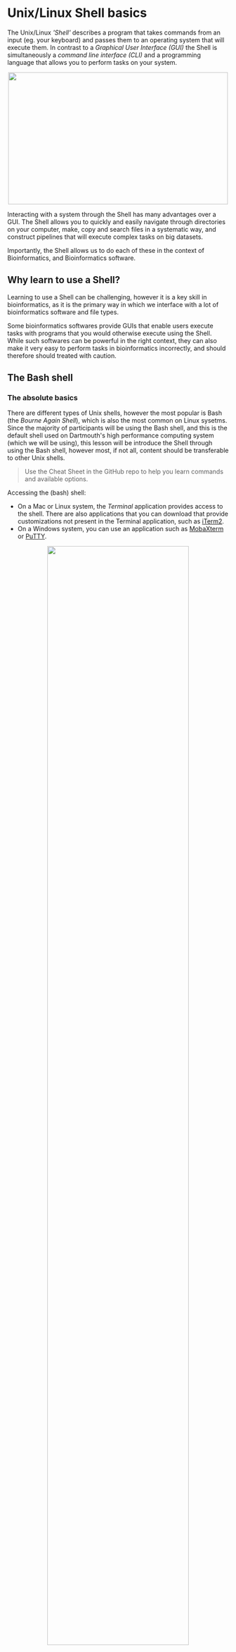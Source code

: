 # Unix/Linux Shell basics

The Unix/Linux *'Shell'* describes a program that takes commands from an input (eg. your keyboard) and passes them to an operating system that will execute them. In contrast to a *Graphical User Interface (GUI)* the Shell is simultaneously a *command line interface (CLI)* and a programming language that allows you to perform tasks on your system.

<p align="center">
  <img src="../figures/terminal.png" height="300" width="500"/>
</p>

Interacting with a system through the Shell has many advantages over a GUI. The Shell allows you to quickly and easily navigate through directories on your computer, make, copy and search files in a systematic way, and construct pipelines that will execute complex tasks on big datasets.

Importantly, the Shell allows us to do each of these in the context of Bioinformatics, and Bioinformatics software.

## Why learn to use a Shell?  
Learning to use a Shell can be challenging, however it is a key skill in bioinformatics, as it is the primary way in which we interface with a lot of bioinformatics software and file types.

Some bioinformatics softwares provide GUIs that enable users execute tasks with programs that you would otherwise execute using the Shell. While such softwares can be powerful in the right context, they can also make it very easy to perform tasks in bioinformatics incorrectly, and should therefore should treated with caution.


## The Bash shell

### The absolute basics

There are different types of Unix shells, however the most popular is Bash (the *Bourne Again Shell*), which is also the most common on Linux sysetms. Since the majority of participants will be using the Bash shell, and this is the default shell used on Dartmouth's high performance computing system (which we will be using), this lesson will be introduce the Shell through using the Bash shell, however most, if not all, content should be transferable to other Unix shells.

> Use the Cheat Sheet in the GitHub repo to help you learn commands and available options.

Accessing the (bash) shell:  
- On a Mac or Linux system, the *Terminal* application provides access to the shell. There are also applications that you can download that provide customizations not present in the Terminal application, such as [iTerm2](https://iterm2.com/).
- On a Windows system, you can use an application such as [MobaXterm](https://mobaxterm.mobatek.net/) or [PuTTY](https://www.putty.org/).

<p align="center">
  <img src="../figures/shell.png" height="80%" width="80%"/>
</p>

When you open your terminal application you will be presented with the command prompt `$` when you are able to input commands. If the terminal is busy and cannot currently accept new commands, you will not be presented with the prompt.

When the prompt is shown, you can enter commands by typing them in after the prompt. Commands are typically composed of three components:  
- the name of the command itself  
- any flags or options you wish to run the command with (not always required)
- a file or directory to act on (sometimes implicit)

In the above example, we are asking the Shell to pass the `mkdir` command to the operating system (for making directories) with the `-p` option (which lets us make parent and sub directories at the same time) and the argument detailing what directory we want the command to make.

Manual pages for specific commands can be accessed using the `man` command.
```bash
man mkdir
```

The shell provides us with commands that allow us to list files in our current working directory, as well as change the current working directory to another location. For example:
```bash
# 'ls' command lists files in our current working directory
ls

# run ls with the '-a' option to include hidden files
ls -a

# pwd show you your current working directory
pwd

# cd allows you to change your current working directory ('.' means current directory)
cd ./

# '..' tells the shell to move your current directory up one directory
cd ..

# check you directory again
pwd

# now go back down the tree
cd OwenW/
pwd
```

To go back down the directory structure, we specified a directory that was in our current working directory (cd). This is called a **relative path**, since it is relative to our current directory and will only work provided our currect directory is relative to the directory we are trying to reach.  

Relative paths are contrasted to **absolute paths** which always starts with a '/' and will start at the root (highest level) of the directory tree, and work from wherever you are in the directory substructure. For example:
```bash
ls /Users/OwenW/
```

By default, your terminal application will start your current directory as your *home directory* (more on that later). No matter where you are, you can always get back to your home directory using the tilde `~` with the `cd` command.
```bash
cd ~
```

Another useful command is `echo` which will evaluate and print characters provided to it.
```bash
echo "words worsd words"
```

We can use the redirect command (>) to redirect the output of commands like echo into a file. As an example, lets save the important note we made above to a text file.
```bash
echo "words worsd words" > mynotes.txt
```
## Log on to discovery cluster

Many of the higher level commands for working with NGS data will require a lot of memory and computing power, more than most laptops can handle efficiently.
The discovery cluster is a resource hosted by Dartmouth's Research Computing team. This cluster enables you to execute high level commands without using the memory and computing power on your local machine (more on this soon). Let's log onto the discovery cluster now. We will use a secure shell command `ssh` to log onto the discovery cluster.

```bash

# Establish the secure shell connection
ssh netID@discovery.dartmouth.edu

# Enter your password at the prompt (when you type no characters will show up to preserve privacy)
netID@discovery.dartmouth.edu's password:

# You're in!
(base) [netID@discovery7 ~]$

```
The commands that you just executed locally in your terminal window work the same way when you are logged into discovery. It is always useful to orient yourself when you're working on an HPC so that you know where the output of all of the commands you run will end up. Let's run our first command to get your location.

```bash

# Check your location on the cluster
pwd

```

You should see something like `/dartfs-hpc/rc/home/h/netID` displayed in response to your command. Initially when you log on you will always be directed to your home directory (the address or path listed above). Your home directory by default will have 50GB of storage space to begin with, if you are running something that requires more storage space it is possible to extend that limit temporarily with the `/dartfs-hpc/scratch/ drive`. This is where we have stored all of the files you will be working with today. Directories and files hosted on the `/dartfs-hpc/scratch/` drive will only be kept for 45 days, you will receive a notification from Research Computing before the data is deleted.

It is a good idea when working on projects on an HPC to stay organized, so let's start by making a folder, or directory, to store all of the work you do today we will call it `fundamentals_of_bioinformatics`. You will notice that I chose a title that has no spaces in it, this is because the space is a special character, special characters need to be *escaped* with the `\` and so `funadmentals_of_bioinformatics` would look like `fundamentals\ of\ bioinformatics` with the escape characters. You can see that file names with spaces become unwieldy to type out so most programmers will replace spaces with `_`, `.`, or `-` in their filenames to keep everything neat.

```bash
# Navigate to scratch so you can make your own directory there 
cd /dartfs-hpc/scratch/

# Make the directory.  Replace 'owm' with your own username.
mkdir -p omw/fundamentals_of_bioinformatics

# Change to the newly-created directory.
cd omw/fundamentals_of_bioinformatics

# Set an alias so we can get here quicly 
alias biow='cd /dartfs-hpc/scratch/omw/fundamentals_of_bioinformatics'
# NOTE: you can add this line to your .bashrc so it get run everytime you log in, we will cover this below 

# Check your location on the cluster
pwd

# List the contents of your directory
ls

```
As expected, the new directory that you created is empty there are no files. Lets copy a file from the `/dartfs-hpc/scratch/` directory we created for this workshop to the directory you just created. This file (`all_counts.txt`) provides raw read counts for an RNA-seq experiment, with genes in rows and samples in columns.

```bash

# Copy the file from the scratch drive to the fundamentals_of_bioinformatics directory you just created
cp /dartfs-hpc/scratch/fund_of_bioinfo/all_counts.txt ./

```


### Viewing the contents of files

The shell provides us with commands to view the contents of files in define ways. The `cat` command for example (which stands for for concatenate) will print the entire contents of a file to the terminal. This can be useful for smaller files, but as you will see with larger files can quickly fill the terminal with more lines of data than it can display.

```bash
cat all_counts.txt
```

When working with larger files, which we are usually doing in bioinformatics, you may not wish to print the whole file as it would overrun your terminal. Other commands exist that allow you to explore file contents with more control.
- `more` shows you as much of the file as can be shown in the size of the terminal screen you have open, and you can continue to "scroll" through the rest of the file by using the space bar  
- `less` is a similar command to `more`, and has advantages such as not persiting in the terminal, and being searchable
- `head` will print the first 10 lines by default, but this number can be controlled with the `-n` option
- `tail` will print the final 10 lines of a file, and can also be controlled with the `-n` option

We will use a larger text file to show the utility of these commands, as well as other commands in the subsequent parts of this lesson.
```bash
# Show the first 20 lines of the all_counts.txt file
head -n 20 all_counts.txt

# Show the last 50 lines of the all_counts.txt file
tail -n 50 all_counts.txt

# Use the word count (wc) command with the lines option (-l) to show how many lines (rows) are in the dataset
wc -l all_counts.txt
```

### Renaming and removing files

Sometimes you will need to reorganize your directories or rename a file, which can be achieved with the `mv` command. Let's start by copying the all_counts.txt file from the fundamentals_of_bioinformatics directory to your home directory.

```bash
# Copy the all_counts.txt file to your home directory
cp all_counts.txt ~/all_counts.txt
```
Now let's rename the copy of the all_counts.txt file that we just created.
```bash
# Rename the copied all_counts.txt file
mv ~/all_counts.txt ~/all_counts.copy.txt
```
You can also use the `mv` command to move a file to a new location. Let's move the all_counts.copy.txt from your home directory into your fundamentals_of_bioinformatics directory.
```bash
# Move the all_counts.copy.txt into your fundamentals_of_bioinformatics directory.  Replace scratch directory with your own.
mv ~/all_counts.copy.txt /dartfs-hpc/scratch/omw/fundamentals_of_bioinformatics/all_counts.copy.txt

#check the contents of your fundamentals_of_bioinformatics directory
ls
```

Copying the all_counts.copy.txt file was just an exercise to show you how the tools work, in practice you will want to keep your directories as neat as possible as you accumulate a lot of files. Let's remove the all_counts.copy.txt file with the `rm` command.

```bash
# For the sake of being careful, let's first list the details file to be removed
ls -l all_counts.copy.txt
# Remove the all_counts.copy.txt file
rm all_counts.copy.txt
```

You will notice that before the file was deleted you were asked if you were sure you wanted this file deleted. You want to be careful not to remove files that you did not create if you are working in shared directories. If you want to bypass this checkpoint, you can use the `-f` flag with `rm -f` to force the removal of a file, but be careful with this, as there is no *Trash* equivalent in the shell.

### Manipulating file contents

Some commands enable you to manipulate and subset files based on specific parameters. One useful example is the `cut` command, which allows you to 'cut' a file based on the options you select, such as the `-f` option, which corresponds to fields (columns). We could use `cut` to obtain read counts for only the first 5 samples in `all_counts.txt`.
```bash
# Look at only the counts from the first five columns
cut -f 1,2,3,4,5 all_counts.txt
```

To prevent all rows being printed to our console, we could combine the `cut` command with the `head` command using a *'pipe'*, specified by a '|'. Pipes send the output an initial command to a subsequent command, all in the same line, to allow the output of the first command to be used as the input to the second.
```bash
# List only the first 20 lines of only samples SRR1039508 (col 2) and SRR1039523 (col 17)
cut -f 1,2,17 all_counts.txt | head -n 20
```

Similarly to how we used the pipe operator (|) above, we could use the redirect operator(>) to send the output of the cut command to create a new counts file, that only contains the columns 1 (gene IDs), and samples in columns 2 and 17.
```bash
# Print the counts from SRR1039508 and SRR1039523 to a new file
cut -f 1,2,17 all_counts.txt > all_counts_sub.txt

# look at head of this new file
head all_counts_sub.txt
```

### Pattern matching with *Grep*

Often we will want to pull a specific piece of information from a large file, let's say that we were interested in the read counts for a specific gene, ALDH3B1 (Ensembl ID: ENSG00000006534). We can use the `grep` command to search for this ID, or any other character string we are interested in, in our counts matrix.
```bash
# Get the count data for ENSG00000006534 (ALDH3B1) from all_counts.txt
grep "ENSG00000006534" all_counts.txt
```

`grep` is a pattern recognition tool that searches in files for a character string we can define. We can define the entire character string, as we did above, or combine regular characters with special characters (or 'wildcards') to search for specific types of matches. Some commonly used special characters are included in the table below.

Operator | Effect
---|---
\* | wildcard stands for any number of anything
^ | start of the line
$ | end of the line
[0-9] or \d| any number (0123456789)
[a-z]| any lowercase letter
[A-Z]| any uppercase letter
\t | a tab
\n | a newline
\s | any white space (tab, newline, space)
\S | non-white space (the opposite of \s)

These regular expressions can be used with any of the tools that you have learned thus far, so if we wanted to list all of the files in our directory that end in .txt we could use the following command.

```bash
# List all files that end in .txt
ls *.txt
```

We can even enhance the power of these regular expressions by specifying how many times we expect to see the regular expression with quantifiers.

Quantifier| Operation
---|---
X* | 0 or more repetitions of X
X+ | 1 or more repetitions of X
X? | 0 or 1 instances of X
X{*m*} | exactly *m* instances of X
X{*m*,} | at least *m* instances of X
X{*m*,*n*} | between *m* and *n* instances of X

Now let's use some of these regular expressions in a `grep` command  to see their utility. Let's use regular expressions to see how many genes have zero reads counted for the first four samples. The flag `-P` indicates that we will be using regular expressions in the pattern we are searching for, you can use `grep --h` to learn more about available flags for the `grep` command. 

```bash
# Count the number of genes with no reads in the first four samples
grep -P "^ENSG[0-9]*\t0\t0\t0\t0\t" all_counts.txt| wc -l

# Count the number of genes with no reads expressed in any of the samples
grep -P "^ENSG[0-9]*\t0\t0\t0\t0\t0\t0\t0\t0\t0\t0\t0\t0\t0\t0\t0\t0$" all_counts.txt| wc -l
```

### Shell environment variables

The command line *environment* essentially describes a collection of variables that have been set to provide context for the commands that you run. These variables are referred to as *environment variables*. Several environment variables are set automatically every time you log into the bash shell. The `env` command will show all environment variables available in the current shell. Try that now:
```bash
env
```

One important environment variable is `$HOME`, which contains the path to your home directory. Variables such as HOME can be evaluated by placing the `$` in front of them. For example:
```bash
echo $HOME
```

Variables can also be set then called as needed. These can be virtually anything. For example, perhaps you want to save the name of the genome version you are working with in your current session, so it can be easily called multiple times in some bash code you are writing.
```bash
# set the variable
genv='hg38.patch13'

# call it with echo and the $
echo $genv
```

You can also use variables to store commands that you want to run without having to type the entire command out each time. For example, we might run the `ls` command often with the flags `-lah` to show files in a list format, including all hidden files, and with file sizes in human readable format. The entire command would be `ls -lah`, however if we save the command to a variable, and then call the variable directly, the command will be evaluated by the shell.

```bash
# save to variable
ll="ls -lah"

# call variable to execute command
$ll
```

It is possible to make variables you add to your environment persistent, meaning those changes will define your environment each time you start a new bash session. This can be achieved by adding the variable assignment to one of the *environment files*, which are a set of files that are executed everytime you start a new bash session. These files are typically hidden, so we need to use `ls` with the `-a` flag to see them.

List all files in your home directory and locate the `.bash_profile` environment file, and view its contents with the `cat` command.

```bash
# navigate to your home directory
cd ~

# view files in current working directory and include hidden files
ls -a

# view contents of bash profile
cat .bash_profile
```

The `.bash_profile` is run every time you start a bash session and contains variables used to configure the bash environment. You can add lines to the `.bash_profile` to set environment variables that will be established each time you start a new session. Lets add the command we created above to our `.bash_profile`.
```bash
# use the nano text editor to add the line ' ll="ls -lah" ' to your bash_profile
nano `.bash_profile`

# source the new bash_profile to add the environment variables to your current session (or start a new bash session)
source ~/.bash_profile

# now run the command as we did above
$ll
```

Now `$ll` will be set as an environment variable every time we start a new bash terminal. It is also possible to avoid using the `$` to evaluate this variable by using the `alias` command in bash. `alias` allows you to set command that can be called directly using whatever characters you define, and can be added to your `.bash_profile` in the same way as we did above.

```bash
# make an alias for the ls -lah command
alias ll="ls -lah"

# call command directly with ll
ll
```

Another effective use of an alias is for accessing specific directories quickly. For example, if we had a project sub directory that we regularly want to access, such as `~/project/with/many/directories/`, we would need to write this out every time to get there from our $HOME directory, using `cd /project/with/many/directories/`. Using an alias, we can save this command so that it is more easily callable.
```bash
# make a long directory that you may want to get to quickly in the future
mkdir -p ~/project/with/many/directories/

# make the alias for it
alias pd="cd ~/project/with/many/directories/"

# now call the alias
pd

# check your current dir
pwd
```

Again, just like above, we could add this line defining the alias command to our `.bash_profile` to make this alias available every time we start a new bash session, without even having to set it (after we have put it in our `.bash_profile`). Do this again with nano:
```bash
nano .bash_profile
```

### The $PATH environment variable

Another very important environment variable is `$PATH`, which stores a list of directories that tells bash where specific programs that we want to be available to us are stored. Programs are all essentially just files, and bash needs to know where these files are in order to run the commands as we call them.

The list is stored as strings separated by colons, so that many directories can be defined. Use `echo` to print `$PATH` variable.
```shell
echo $PATH

# make more readable using 'tr' to swap the colons for newlines
echo $PATH| tr ":" "\n"
```

As you can see, many of the directory names end in `bin` which standards for *binary*, which is a common directory name to store executables (programs).

Importantly, you can add directories to your `$PATH` as you either create or install programs, making them available to you as executables. Since the `$PATH` variable is set each time your `.bash_profile` is run at the start of a new session, the executables you add to `$PATH` will be available for you in a new bash session, without having to add them to your `$PATH` again.

We will create an executable file and add it to our $PATH in another lesson, however below is a toy example of how you would add a new executables directory to your `$PATH` variable:
```
export PATH="~/location/of/new/executables:$PATH"
```

A command for finding where a program lives in the $PATH is the `which` command. This can be useful for debugging environment issues as they arise when trying to use or instal new software. Check where the executable for the `echo` command is located:
```r
which echo
```

Many commands like `ls` will also accept wildcards, which are special character instances that allow you to do things like operate on multiple files at one time, or search for specific patterns (either in files or file names). We don't have time to review all the wildcard characters, however the most commonly used one is the asterisk, which can be used to represent any number of characters.
```bash
# list all files in my current directory with the file extension .txt
ls *.txt
```

### Customizing your environment

You will notice the prompt in your terminal when you are logged onto discovery starts with the term `(base)` what this is indicating is that the environments loaded in your .bash_profile are the tools that are available for you to use. For this workshop (and for most NGS data processing) you will need to extend the software packages that are available to you.

We will do this now by loading a new environment with the tool `conda`. We have pre-built this `conda` environment for you such that all of the tools you will need have been loaded into this environment, you should have created this environment with the commands included in the welcome and setup email. Tomorrow we will talk more about how to create your own custom `conda` environment.

```bash

# Load conda environment
conda activate bioinfo
```
This should change the word at the beginning of your prompt from `(base)` to the name of the conda environment that you just loaded `(bioinfo)`.

> As we move through the subsequent lessons, we will introduce more complex bash commands in order to manipulate common bioinformatics file types. If you are ever confused about what a command does, remember you can always use `man` to check out the manual page (or google it). It you are confused about how commands are used in conjunction with each other, it can also be helpful to break them down and run parts individually, in order to understand what the constituent parts do.

### Breakout room activities

- PRACTICE the bash commands - getting muscle memory for these commands and how to combine them and how they work are going free up your brain power to think about the analysis you want to perform rather than the commands you need to use. 
- Check out the cheat sheet links
